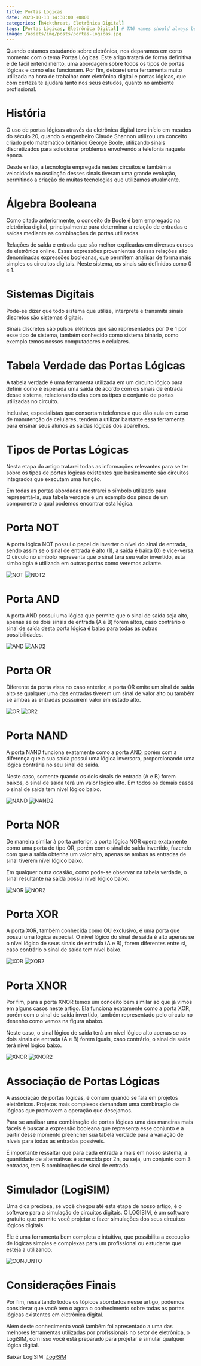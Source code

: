 ```yaml
---
title: Portas Lógicas
date: 2023-10-13 14:30:00 +0800
categories: [h4ckthreat, Eletrônica Digital]
tags: [Portas Lógicas, Eletrônica Digital] # TAG names should always be lowercase
image: /assets/img/posts/portas-logicas.jpg
---
```


Quando estamos estudando sobre eletrônica, nos deparamos em certo momento com o tema Portas Lógicas. Este arigo tratará de forma definitiva e de fácil entendimento, uma abordagem sobre todos os tipos de portas lógicas e como elas funcionam. Por fim, deixarei uma ferramenta muito utilizada na hora de trabalhar com eletrônica digital e portas lógicas, que com certeza te ajudará tanto nos seus estudos, quanto no ambiente profissional.

# História
O uso de portas lógicas através da eletrônica digital teve início em meados do século 20, quando o engenheiro Claude Shannon utilizou um conceito criado pelo matemático britânico George Boole, utilizando sinais discretizados para solucionar problemas envolvendo a telefonia naquela época. 

Desde então, a tecnologia empregada nestes circuitos e também a velocidade na oscilação desses sinais tiveram uma grande evolução, permitindo a criação de muitas tecnologias que utilizamos atualmente.  

# Álgebra Booleana
Como citado anteriormente, o conceito de Boole é bem empregado na eletrônica digital, principalmente para determinar a relação de entradas e saídas mediante as combinações de portas utilizadas. 

Relações de saída e entrada que são melhor explicadas em diversos cursos de eletrônica online. Essas expressões provenientes dessas relações são denominadas expressões booleanas, que permitem analisar de forma mais simples os circuitos digitais. Neste sistema, os sinais são definidos como 0 e 1.

# Sistemas Digitais
Pode-se dizer que todo sistema que utilize, interprete e transmita sinais discretos são sistemas digitais.

Sinais discretos são pulsos elétricos que são representados por 0 e 1 por esse tipo de sistema, também conhecido como sistema binário, como exemplo temos nossos computadores e celulares. 

# Tabela Verdade das Portas Lógicas
A tabela verdade é uma ferramenta utilizada em um circuito lógico para definir como é esperada uma saída de acordo com os sinais de entrada desse sistema, relacionando elas com os tipos e conjunto de portas utilizadas no circuito.

Inclusive, especialistas que consertam telefones e que dão aula em curso de manutenção de celulares, tendem a utilizar bastante essa ferramenta para ensinar seus alunos as saídas lógicas dos aparelhos. 

# Tipos de Portas Lógicas 
Nesta etapa do artigo tratarei todas as informações relevantes para se ter sobre os tipos de portas lógicas existentes que basicamente são circuitos integrados que executam uma função. 

Em todas as portas abordadas mostrarei o símbolo utilizado para representá-la, sua tabela verdade e um exemplo dos pinos de um componente o qual podemos encontrar esta lógica.  

# Porta NOT
A porta lógica NOT possui o papel de inverter o nível do sinal de entrada, sendo assim se o sinal de entrada é alto (1), a saída é baixa (0) e vice-versa. O círculo no símbolo representa que o sinal terá seu valor invertido, esta simbologia é utilizada em outras portas como veremos adiante.

![NOT](/assets/img/posts//not1.png)
![NOT2](/assets/img/posts/not2.gif)

# Porta AND
A porta AND possui uma lógica que permite que o sinal de saída seja alto, apenas se os dois sinais de entrada (A e B) forem altos, caso contrário o sinal de saída desta porta lógica é baixo para todas as outras possibilidades. 

![AND](/assets/img/posts/and1.png)
![AND2](/assets/img/posts/and2.gif)

# Porta OR 
Diferente da porta vista no caso anterior, a porta OR emite um sinal de saída alto se qualquer uma das entradas tiverem um sinal de valor alto ou também se ambas as entradas possuírem valor em estado alto. 

![OR](/assets/img/posts/or1.png)
![OR2](/assets/img/posts/or2.gif)

# Porta NAND 
A porta NAND funciona exatamente como a porta AND, porém com a diferença que a sua saída possui uma lógica inversora, proporcionando uma lógica contrária no seu sinal de saída. 

Neste caso, somente quando os dois sinais de entrada (A e B) forem baixos, o sinal de saída terá um valor lógico alto. Em todos os demais casos o sinal de saída tem nível lógico baixo.

![NAND](/assets/img/posts/nand1.png)
![NAND2](/assets/img/posts/nand2.gif)

# Porta NOR 
De maneira similar à porta anterior, a porta lógica NOR opera exatamente como uma porta do tipo OR, porém com o sinal de saída invertido, fazendo com que a saída obtenha um valor alto, apenas se ambas as entradas de sinal tiverem nível lógico baixo.

Em qualquer outra ocasião, como pode-se observar na tabela verdade, o sinal resultante na saída possui nível lógico baixo.

![NOR](/assets/img/posts/nor1.png)
![NOR2](/assets/img/posts/nor2.gif)

# Porta XOR
A porta XOR, também conhecida como OU exclusivo, é uma porta que possui uma lógica especial. O nível lógico do sinal de saída é alto apenas se o nível lógico de seus sinais de entrada (A e B), forem diferentes entre si, caso contrário o sinal de saída tem nível baixo.

![XOR](/assets/img/posts/xor1.png)
![XOR2](/assets/img/posts/xor2.gif)

# Porta XNOR 
Por fim, para a porta XNOR temos um conceito bem similar ao que já vimos em alguns casos neste artigo. Ela funciona exatamente como a porta XOR, porém com o sinal de saída invertido, também representado pelo círculo no desenho como vemos na figura abaixo. 

Neste caso, o sinal lógico de saída terá um nível lógico alto apenas se os dois sinais de entrada (A e B) forem iguais, caso contrário, o sinal de saída terá nível lógico baixo.

![XNOR](/assets/img/posts/xnor1.png)
![XNOR2](/assets/img/posts/xnor2.gif)

# Associação de Portas Lógicas
A associação de portas lógicas, é comum quando se fala em projetos eletrônicos. Projetos mais complexos demandam uma combinação de lógicas que promovem a operação que desejamos.

Para se analisar uma combinação de portas lógicas uma das maneiras mais fáceis é buscar a expressão booleana que representa esse conjunto e a partir desse momento preencher sua tabela verdade para a variação de níveis para todas as entradas possíveis. 

É importante ressaltar que para cada entrada a mais em nosso sistema, a quantidade de alternativas é acrescida por 2n, ou seja, um conjunto com 3 entradas, tem 8 combinações de sinal de entrada.  

# Simulador (LogiSIM)
Uma dica preciosa, se você chegou até esta etapa de nosso artigo, é o software para a simulação de circuitos digitais. O LOGISIM, é um software gratuito que permite você projetar e fazer simulações dos seus circuitos lógicos digitais.

Ele é uma ferramenta bem completa e intuitiva, que possibilita a execução de lógicas simples e complexas para um profissional ou estudante que esteja a utilizando.

![CONJUNTO](/assets/img/posts/conjunto.gif)

# Considerações Finais
Por fim, ressaltando todos os tópicos abordados nesse artigo, podemos considerar que você tem o agora o conhecimento sobre todas as portas lógicas existentes em eletrônica digital. 

Além deste conhecimento você também foi apresentado a uma das melhores ferramentas utilizadas por profissionais no setor de eletrônica, o LogiSIM, com isso você está preparado para projetar e simular qualquer lógica digital.

<p> Baixar LogiSIM: <a href="http://www.cburch.com/logisim/index.html"><i>LogiSIM</i></a></p>



